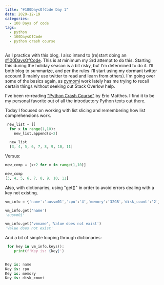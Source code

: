 ```yaml
---
title: "#100DaysOfCode Day 1"
date: 2020-12-19
categories:
  - 100 Days of code
tags:
  - python
  - 100DaysOfCode
  - python crash course
---
```


As I practice with this blog, I also intend to (re)start doing an [#100DaysOfCode][100DaysOfCode].  This is at minimum my 3rd attempt to do this.  Starting this during the holiday season is a bit risky, but I'm determined to do it.  I'll both blog to summarize, and per the rules I'll start using my dormant twitter account (I mainly use twitter to read and learn from others).  I'm going over some of the basics again, as [pymomi][pyvmomi] work lately has me trying to recall certain things without seeking out Stack Overlow help.  

I've been re-reading ["Python Crash Course"][python-crash-course] by Eric Matthes.  I find it to be my personal favorite out of all the introductory Python texts out there.  

Today I focused on working with list slicing and remembering how list comprehensions work.

```python
 new_list = []
  for x in range(1,10):
    new_list.append(x+2)

  new_list
  [3, 4, 5, 6, 7, 8, 9, 10, 11] 
```
Versus:

```python
new_comp = [x+2 for x in range(1,10)]

new_comp
[3, 4, 5, 6, 7, 8, 9, 10, 11]
```
Also, with dictionaries, using "get()" in order to avoid errors dealing with a key not existing.

```python
vm_info = {'name':'ausvm01','cpu':'4','memory':'32GB','disk_count':'2'}

vm_info.get('name')
'ausvm01'

vm_info.get('vmname','Value does not exist')
'Value does not exist'
```
And a bit of simple looping through dictionaries:

```python
 for key in vm_info.keys():
	print(f'Key is: {key}')

	
Key is: name
Key is: cpu
Key is: memory
Key is: disk_count
```
[python-crash-course]: https://nostarch.com/pythoncrashcourse2e
[pyvmomi]:https://github.com/vmware/pyvmomi
[100DaysOfCode]:https://www.100daysofcode.com/